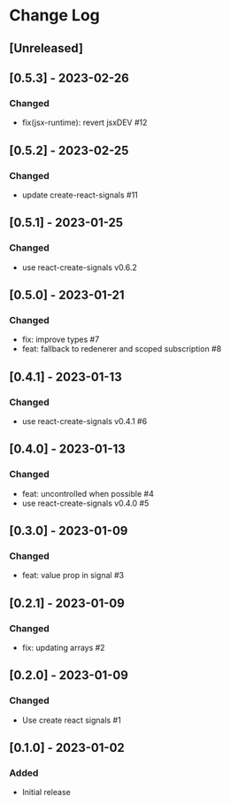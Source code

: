 # Change Log

## [Unreleased]

## [0.5.3] - 2023-02-26

### Changed

- fix(jsx-runtime): revert jsxDEV #12

## [0.5.2] - 2023-02-25

### Changed

- update create-react-signals #11

## [0.5.1] - 2023-01-25

### Changed

- use react-create-signals v0.6.2

## [0.5.0] - 2023-01-21

### Changed

- fix: improve types #7
- feat: fallback to redenerer and scoped subscription #8

## [0.4.1] - 2023-01-13

### Changed

- use react-create-signals v0.4.1 #6

## [0.4.0] - 2023-01-13

### Changed

- feat: uncontrolled when possible #4
- use react-create-signals v0.4.0 #5

## [0.3.0] - 2023-01-09

### Changed

- feat: value prop in signal #3

## [0.2.1] - 2023-01-09

### Changed

- fix: updating arrays #2

## [0.2.0] - 2023-01-09

### Changed

- Use create react signals #1

## [0.1.0] - 2023-01-02

### Added

- Initial release
